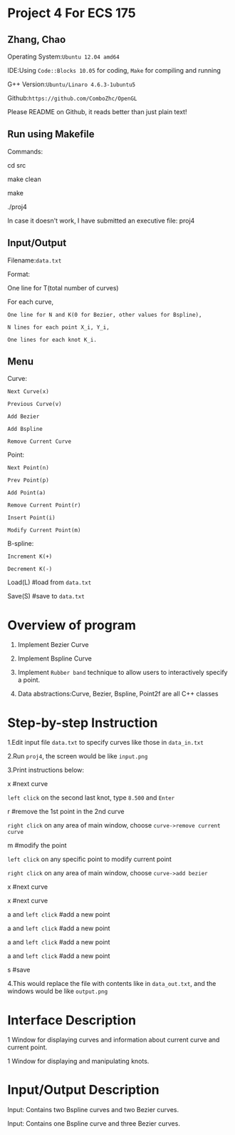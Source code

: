 Project 4 For ECS 175
=====================
Zhang, Chao
-----------
Operating System:`Ubuntu 12.04 amd64`

IDE:Using `Code::Blocks 10.05` for coding, `Make` for compiling and running

G++ Version:`Ubuntu/Linaro 4.6.3-1ubuntu5`

Github:`https://github.com/ComboZhc/OpenGL`

Please README on Github, it reads better than just plain text!

Run using Makefile
------------------
Commands:

cd src

make clean

make

./proj4


In case it doesn't work, I have submitted an executive file: proj4

Input/Output
------------
Filename:`data.txt`

Format:

One line for T(total number of curves)

For each curve,
	
	One line for N and K(0 for Bezier, other values for Bspline),

	N lines for each point X_i, Y_i,

	One lines for each knot K_i.

Menu
----

Curve: 
	
	Next Curve(x)

	Previous Curve(v)
		
	Add Bezier
	
	Add Bspline
	
	Remove Current Curve

Point:

	Next Point(n)

	Prev Point(p)

	Add Point(a)

	Remove Current Point(r)

	Insert Point(i)

	Modify Current Point(m)

B-spline:

	Increment K(+)

	Decrement K(-)

Load(L) #load from `data.txt` 

Save(S) #save to `data.txt`

Overview of program
===================
1. Implement Bezier Curve

2. Implement Bspline Curve

3. Implement `Rubber band` technique to allow users to interactively specify a point.

4. Data abstractions:Curve, Bezier, Bspline, Point2f are all C++ classes

Step-by-step Instruction
========================
1.Edit input file `data.txt` to specify curves like those in `data_in.txt`

2.Run `proj4`, the screen would be like `input.png`

3.Print instructions below:

x #next curve

`left click` on the second last knot, type `8.500` and `Enter`

r #remove the 1st point in the 2nd curve

`right click` on any area of main window, choose `curve->remove current curve`

m #modify the point

`left click` on any specific point to modify current point

`right click` on any area of main window, choose `curve->add bezier`

x #next curve

x #next curve

a and `left click` #add a new point

a and `left click` #add a new point

a and `left click` #add a new point

a and `left click` #add a new point

s #save

4.This would replace the file with contents like in `data_out.txt`, and the windows would be like `output.png`

Interface Description
=====================
1 Window for displaying curves and information about current curve and current point.

1 Window for displaying and manipulating knots.

Input/Output Description
========================
Input: Contains two Bspline curves and two Bezier curves.

Input: Contains one Bspline curve and three Bezier curves.

